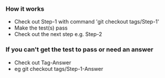 ### How it works

* Check out Step-1 with command 'git checkout tags/Step-1'
* Make the test(s) pass
* Check out the next step e.g. Step-2

### If you can't get the test to pass or need an answer

* Check out Tag-Answer
* eg git checkout tags/Step-1-Answer
